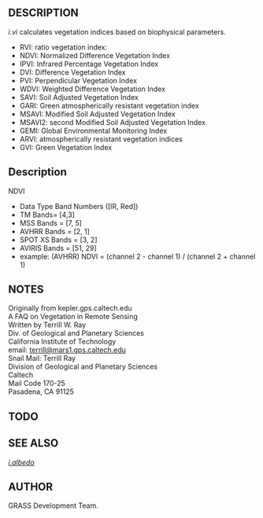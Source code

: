 ## DESCRIPTION

*i.vi* calculates vegetation indices based on biophysical parameters.

- RVI: ratio vegetation index:
- NDVI: Normalized Difference Vegetation Index
- IPVI: Infrared Percentage Vegetation Index
- DVI: Difference Vegetation Index
- PVI: Perpendicular Vegetation Index
- WDVI: Weighted Difference Vegetation Index
- SAVI: Soil Adjusted Vegetation Index
- GARI: Green atmospherically resistant vegetation index
- MSAVI: Modified Soil Adjusted Vegetation Index
- MSAVI2: second Modified Soil Adjusted Vegetation Index
- GEMI: Global Environmental Monitoring Index
- ARVI: atmospherically resistant vegetation indices
- GVI: Green Vegetation Index

## Description

NDVI

- Data Type Band Numbers (\[IR, Red\])
- TM Bands= \[4,3\]
- MSS Bands = \[7, 5\]
- AVHRR Bands = \[2, 1\]
- SPOT XS Bands = \[3, 2\]
- AVIRIS Bands = \[51, 29\]
- example: (AVHRR) NDVI = (channel 2 - channel 1) / (channel 2 +
    channel 1)

## NOTES

Originally from kepler.gps.caltech.edu  
A FAQ on Vegetation in Remote Sensing  
Written by Terrill W. Ray  
Div. of Geological and Planetary Sciences  
California Institute of Technology  
email: <terrill@mars1.gps.caltech.edu>  
Snail Mail: Terrill Ray  
Division of Geological and Planetary Sciences  
Caltech  
Mail Code 170-25  
Pasadena, CA 91125  

## TODO

## SEE ALSO

*[i.albedo](https://grass.osgeo.org/grass-stable/manuals/i.albedo.html)*

## AUTHOR

GRASS Development Team.
